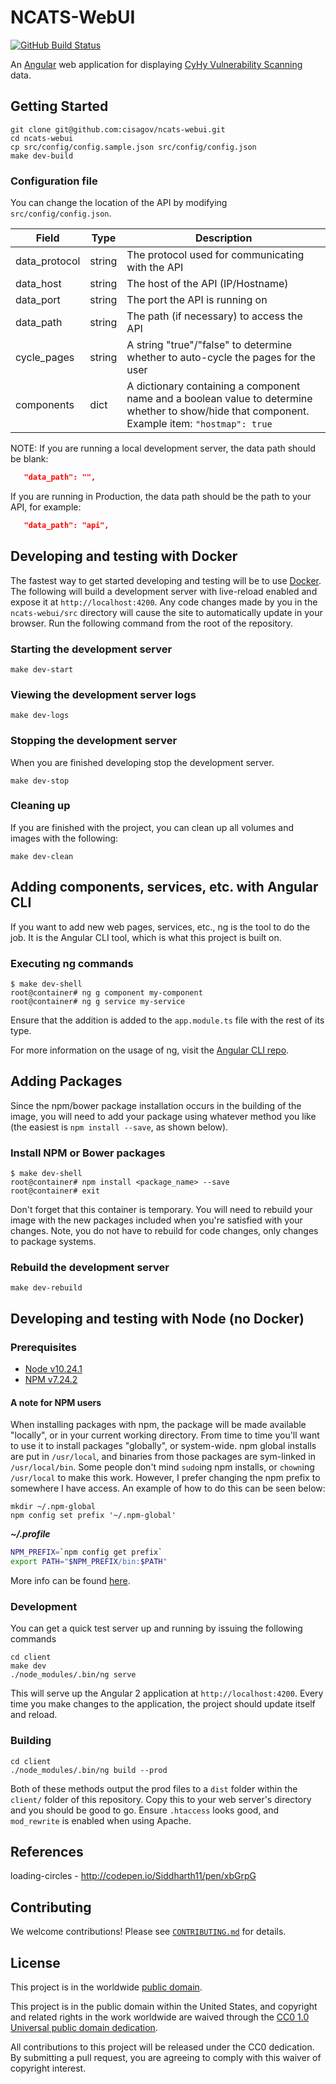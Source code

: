 # NCATS-WebUI #

[![GitHub Build Status](https://github.com/cisagov/ncats-webui/workflows/build/badge.svg)](https://github.com/cisagov/ncats-webui/actions)

An [Angular](https://angular.io/) web application for displaying
[CyHy Vulnerability Scanning](https://github.com/cisagov/cyhy_amis) data.

## Getting Started ##

```console
git clone git@github.com:cisagov/ncats-webui.git
cd ncats-webui
cp src/config/config.sample.json src/config/config.json
make dev-build
```

### Configuration file ###

You can change the location of the API by modifying `src/config/config.json`.

| Field | Type | Description |
| ----- | ---- | ----------- |
| data_protocol | string | The protocol used for communicating with the API |
| data_host | string | The host of the API (IP/Hostname) |
| data_port | string | The port the API is running on |
| data_path | string | The path (if necessary) to access the API |
| cycle_pages | string | A string "true"/"false" to determine whether to auto-cycle the pages for the user |
| components | dict | A dictionary containing a component name and a boolean value to determine whether to show/hide that component. Example item: `"hostmap": true` |

NOTE: If you are running a local development server, the data path should be blank:

```json
   "data_path": "",
```

If you are running in Production, the data path should be the path to your API,
for example:

```json
   "data_path": "api",
```

## Developing and testing with Docker ##

The fastest way to get started developing and testing will be to use
[Docker](https://www.docker.com/). The following will build a development
server with live-reload enabled and expose it at `http://localhost:4200`. Any
code changes made by you in the `ncats-webui/src` directory will cause the site
to automatically update in your browser. Run the following command from the
root of the repository.

### Starting the development server ###

```console
make dev-start
```

### Viewing the development server logs ###

```console
make dev-logs
```

### Stopping the development server ###

When you are finished developing stop the development server.

```console
make dev-stop
```

### Cleaning up ###

If you are finished with the project, you can clean up all volumes and images
with the following:

```console
make dev-clean
```

## Adding components, services, etc. with Angular CLI ##

If you want to add new web pages, services, etc., ng is the tool to do the job.
It is the Angular CLI tool, which is what this project is built on.

### Executing ng commands ###

```console
$ make dev-shell
root@container# ng g component my-component
root@container# ng g service my-service
```

Ensure that the addition is added to the `app.module.ts` file with the rest of
its type.

For more information on the usage of ng, visit the
[Angular CLI repo][angular-cli-repo].

## Adding Packages ##

Since the npm/bower package installation occurs in the building of the image,
you will need to add your package using whatever method you like (the easiest
is `npm install --save`, as shown below).

### Install NPM or Bower packages ###

```console
$ make dev-shell
root@container# npm install <package_name> --save
root@container# exit
```

Don't forget that this container is temporary. You will need to rebuild your
image with the new packages included when you're satisfied with your changes.
Note, you do not have to rebuild for code changes, only changes to package
systems.

### Rebuild the development server ###

```console
make dev-rebuild
```

## Developing and testing with Node (no Docker) ##

### Prerequisites ###

- [Node v10.24.1][node-installation]
- [NPM v7.24.2][npm-installation]

#### A note for NPM users ####

When installing packages with npm, the package will be made available
"locally", or in your current working directory. From time to time you'll want
to use it to install packages "globally", or system-wide. npm global installs
are put in `/usr/local`, and binaries from those packages are sym-linked in
`/usr/local/bin`. Some people don't mind `sudo`ing npm installs, or `chown`ing
`/usr/local` to make this work. However, I prefer changing the npm prefix to
somewhere I have access. An example of how to do this can be seen below:

```console
mkdir ~/.npm-global
npm config set prefix '~/.npm-global'
```

***~/.profile***

```bash
NPM_PREFIX=`npm config get prefix`
export PATH="$NPM_PREFIX/bin:$PATH"
```

More info can be found [here](https://docs.npmjs.com/getting-started/fixing-npm-permissions).

### Development ###

You can get a quick test server up and running by issuing the following
commands

```console
cd client
make dev
./node_modules/.bin/ng serve
```

This will serve up the Angular 2 application at `http://localhost:4200`. Every
time you make changes to the application, the project should update itself and
reload.

### Building ###

```console
cd client
./node_modules/.bin/ng build --prod
```

Both of these methods output the prod files to a `dist` folder within the
`client/` folder of this repository. Copy this to your web server's directory
and you should be good to go. Ensure `.htaccess` looks good, and `mod_rewrite`
is enabled when using Apache.

## References ##

loading-circles - <http://codepen.io/Siddharth11/pen/xbGrpG>

## Contributing ##

We welcome contributions!  Please see [`CONTRIBUTING.md`](CONTRIBUTING.md) for
details.

## License ##

This project is in the worldwide [public domain](LICENSE).

This project is in the public domain within the United States, and
copyright and related rights in the work worldwide are waived through
the [CC0 1.0 Universal public domain
dedication](https://creativecommons.org/publicdomain/zero/1.0/).

All contributions to this project will be released under the CC0
dedication. By submitting a pull request, you are agreeing to comply
with this waiver of copyright interest.

[angular-cli-repo]: https://github.com/angular/angular-cli
[node-installation]: https://nodejs.org/en/
[npm-installation]: http://blog.npmjs.org/post/85484771375/how-to-install-npm
